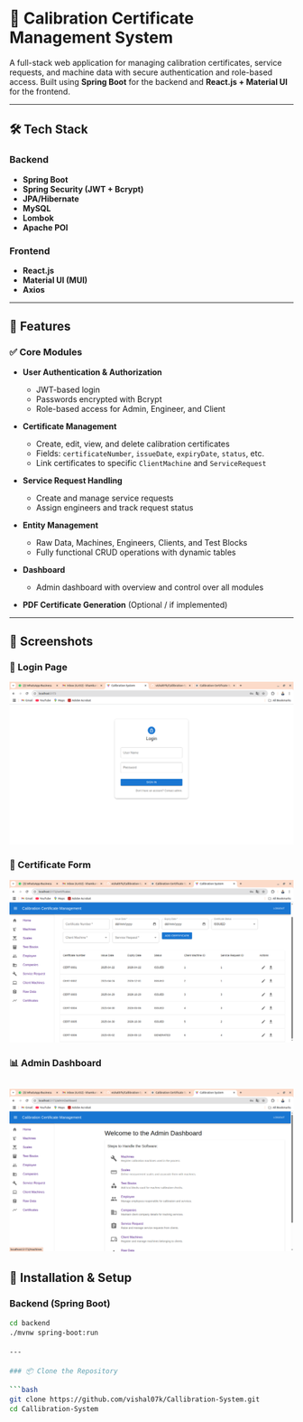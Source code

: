 # 📄 Calibration Certificate Management System

A full-stack web application for managing calibration certificates, service requests, and machine data with secure authentication and role-based access. Built using **Spring Boot** for the backend and **React.js + Material UI** for the frontend.

---

## 🛠 Tech Stack

### Backend
- **Spring Boot**
- **Spring Security (JWT + Bcrypt)**
- **JPA/Hibernate**
- **MySQL**
- **Lombok**
- **Apache POI**

### Frontend
- **React.js**
- **Material UI (MUI)**
- **Axios**

---

## 🚀 Features

### ✅ Core Modules
- **User Authentication & Authorization**
  - JWT-based login
  - Passwords encrypted with Bcrypt
  - Role-based access for Admin, Engineer, and Client

- **Certificate Management**
  - Create, edit, view, and delete calibration certificates
  - Fields: `certificateNumber`, `issueDate`, `expiryDate`, `status`, etc.
  - Link certificates to specific `ClientMachine` and `ServiceRequest`

- **Service Request Handling**
  - Create and manage service requests
  - Assign engineers and track request status

- **Entity Management**
  - Raw Data, Machines, Engineers, Clients, and Test Blocks
  - Fully functional CRUD operations with dynamic tables

- **Dashboard**
  - Admin dashboard with overview and control over all modules

- **PDF Certificate Generation** (Optional / if implemented)

---

## 📸 Screenshots

### 🔐 Login Page

![Login Page](./screenshots/login-page.png)

### 🧾 Certificate Form

![Certificate Form](./screenshots/certificate-form.png)

### 📊 Admin Dashboard

![Admin Dashboard](./screenshots/dashboard.png)
---


## 🧾 Installation & Setup

### Backend (Spring Boot)
```bash
cd backend
./mvnw spring-boot:run

---

### 📦 Clone the Repository

```bash
git clone https://github.com/vishal07k/Callibration-System.git
cd Callibration-System
